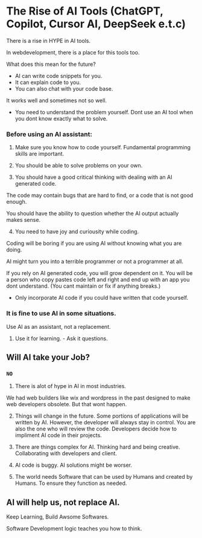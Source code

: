 # The Rise of AI Tools (ChatGPT, Copilot, Cursor AI, DeepSeek e.t.c)

There is a rise in HYPE in AI tools.

In webdevelopment, there is a place for this tools too.

What does this mean for the future?

- AI can write code snippets for you.
- It can explain code to you.
- You can also chat with your code base.

It works well and sometimes not so well.

- You need to understand the problem yourself.
  Dont use an AI tool when you dont know exactly what to solve.

### Before using an AI assistant:

1. Make sure you know how to code yourself. Fundamental programming skills are important.

2. You should be able to solve problems on your own.

3. You should have a good critical thinking with dealing with an AI generated code.

The code may contain bugs that are hard to find, or a code that is not good enough.

You should have the ability to question whether the AI output actually makes sense.

4. You need to have joy and curiousity while coding.

Coding will be boring if you are using AI without knowing what you are doing.

AI might turn you into a terrible programmer or not a programmer at all.

If you rely on AI generated code, you will grow dependent on it. You will be a person who copy pastes code left and right and end up with an app you dont understand. (You cant maintain or fix if anything breaks.)

- Only incorporate AI code if you could have written that code yourself.

### It is fine to use AI in some situations.

Use AI as an assistant, not a replacement.

1. Use it for learning. - Ask it questions.

## Will AI take your Job?

### `NO`

1. There is alot of hype in AI in most industries.

We had web builders like wix and wordpress in the past designed to make web developers obsolete. But that wont happen.

2. Things will change in the future. Some portions of applications will be written by AI.
   However, the developer will always stay in control. You are also the one who will review the code. Developers decide how to impliment AI code in their projects.

3. There are things complex for AI. Thinking hard and being creative. Collaborating with developers and client.

4. AI code is buggy. AI solutions might be worser.

5. The world needs Software that can be used by Humans and created by Humans. To ensure they function as needed.

## AI will help us, not replace AI.

Keep Learning, Build Awsome Softwares.

Software Development logic teaches you how to think.
